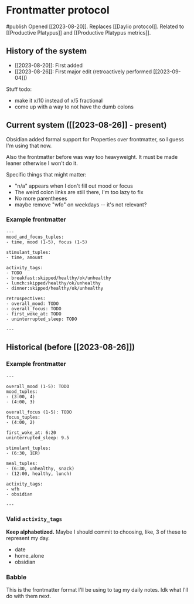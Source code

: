 # Frontmatter protocol
#publish 
Opened [[2023-08-20]]. Replaces [[Daylio protocol]].
Related to [[Productive Platypus]] and [[Productive Platypus metrics]].

## History of the system
- [[2023-08-20]]: First added
- [[2023-08-26]]: First major edit (retroactively performed [[2023-09-04]])

Stuff todo:
- make it x/10 instead of x/5 fractional
- come up with a way to not have the dumb colons



## Current system ([[2023-08-26]] - present)
Obsidian added formal support for Properties over frontmatter, so I guess I'm using that now.

Also the frontmatter before was way too heavyweight. It must be made leaner otherwise I won't do it.

Specific things that might matter:
- "n/a" appears when I don't fill out mood or focus
- The weird colon links are still there, I'm too lazy to fix
- No more parentheses
- maybe remove "wfo" on weekdays -- it's not relevant?
### Example frontmatter

```
---
mood_and_focus_tuples:
- time, mood (1-5), focus (1-5)

stimulant_tuples:
- time, amount

activity_tags:
- TODO
- breakfast:skipped/healthy/ok/unhealthy
- lunch:skipped/healthy/ok/unhealthy
- dinner:skipped/healthy/ok/unhealthy

retrospectives:
- overall_mood: TODO
- overall_focus: TODO
- first_woke_at: TODO
- uninterrupted_sleep: TODO

---
```





## Historical (before [[2023-08-26]])
### Example frontmatter

```
---

overall_mood (1-5): TODO
mood_tuples:
- (3:00, 4)
- (4:00, 3)

overall_focus (1-5): TODO
focus_tuples:
- (4:00, 2)

first_woke_at: 6:20
uninterrupted_sleep: 9.5

stimulant_tuples:
- (6:30, 1ER)

meal_tuples:
- (6:30, unhealthy, snack)
- (12:00, healthy, lunch)

activity_tags:
- wfh
- obsidian

---
```

### Valid `activity_tags`
**Keep alphabetized.**
Maybe I should commit to choosing, like, 3 of these to represent my day.

- date
- home_alone
- obsidian


### Babble
This is the frontmatter format I'll be using to tag my daily notes. Idk what I'll do with them next.

